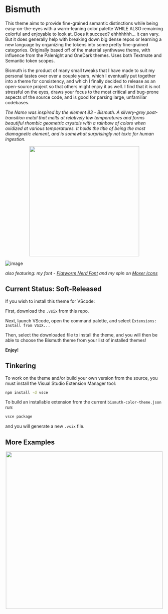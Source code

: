 # Bismuth

This theme aims to provide fine-grained semantic distinctions while being easy-on-the-eyes with a warm-leaning color palette WHILE ALSO remaining colorful and enjoyable to look at. Does it succeed? ehhhhhhh... it can vary. But it does generally help with breaking down big dense repos or learning a new language by organizing the tokens into some pretty fine-grained categories. Originally based off of the material synthwave theme, with influence from the Palenight and OneDark themes. Uses both Textmate and Semantic token scopes.

Bismuth is the product of many small tweaks that I have made to suit my personal tastes over over a couple years, which I eventually put together into a theme for consistency, and which I finally decided to release as an open-source project so that others might enjoy it as well. I find that it is not stressful on the eyes, draws your focus to the most critical and bug-prone aspects of the source code, and is good for parsing large, unfamiliar codebases.

*The Name was inspired by the element 83 - Bismuth. A silvery-grey post-transition metal that melts at relatively low temperatures and forms beautiful rhombic geometric crystals with a rainbow of colors when oxidized at various temperatures. It holds the title of being the most diamagnetic element, and is somewhat surprisingly not toxic for human ingestion.*

<p align="center">
  <img width="350rem" src="https://github.com/user-attachments/assets/b7acae6a-054e-4e02-9d66-e40fe2d2fc77">
</p>

![image](https://github.com/user-attachments/assets/ae488d73-95a3-4868-a6b0-8569a13db6f5)

*also featuring: my font - [Flatworm Nerd Font](https://github.com/ColinMelendez/Flatworm-Nerd-Font) and my spin on [Moxer Icons](https://github.com/ColinMelendez/moxer-icons-code)*


## Current Status: Soft-Released

If you wish to install this theme for VScode:

First, download the `.vsix` from this repo.

Next, launch VScode, open the command palette, and select `Extensions: Install from VSIX...`

Then, select the downloaded file to install the theme, and you will then be able to choose the Bismuth theme from your list of installed themes!

**Enjoy!**

## Tinkering

To work on the theme and/or build your own version from the source, you must install the Visual Studio Extension Manager tool:

```sh
npm install -d vsce
```

To build an installable extension from the current `bismuth-color-theme.json` run:

```sh
vsce package
```

and you will generate a new `.vsix` file.

## More Examples

<p align="center">
  <img width="500rem" src="https://github.com/user-attachments/assets/1b0e8c5f-9730-4b03-bec9-0c6e04982268">
</p>
